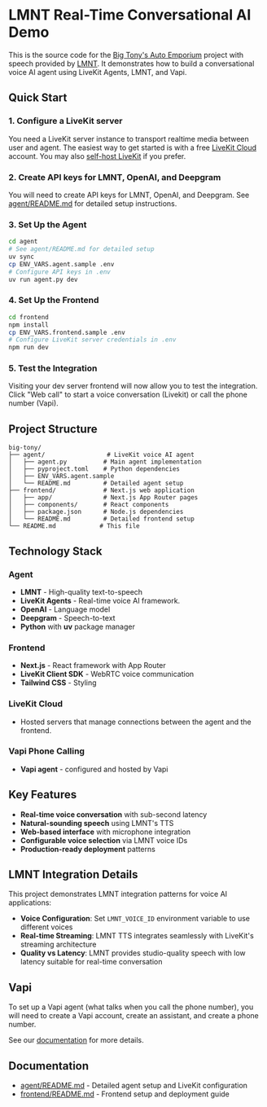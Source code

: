 # LMNT Real-Time Conversational AI Demo

This is the source code for the [Big Tony's Auto Emporium](https://lmnt-car-dealer-demo.vercel.app/) project with speech provided by [LMNT](https://lmnt.com/). It demonstrates how to build a conversational voice AI agent using LiveKit Agents, LMNT, and Vapi.

## Quick Start

### 1. Configure a LiveKit server

You need a LiveKit server instance to transport realtime media between user and agent. The easiest way to get started is with a free [LiveKit Cloud](https://cloud.livekit.io/) account. You may also [self-host LiveKit](https://docs.livekit.io/home/self-hosting/local/) if you prefer.

### 2. Create API keys for LMNT, OpenAI, and Deepgram

You will need to create API keys for LMNT, OpenAI, and Deepgram. See [agent/README.md](agent/README.md) for detailed setup instructions.

### 3. Set Up the Agent

```bash
cd agent
# See agent/README.md for detailed setup
uv sync
cp ENV_VARS.agent.sample .env
# Configure API keys in .env
uv run agent.py dev
```

### 4. Set Up the Frontend

```bash
cd frontend
npm install
cp ENV_VARS.frontend.sample .env
# Configure LiveKit server credentials in .env
npm run dev
```

### 5. Test the Integration

Visiting your dev server frontend will now allow you to test the integration. Click "Web call" to start a voice conversation (Livekit) or call the phone number (Vapi).

## Project Structure

```
big-tony/
├── agent/                 # LiveKit voice AI agent
│   ├── agent.py          # Main agent implementation
│   ├── pyproject.toml    # Python dependencies
│   ├── ENV_VARS.agent.sample
│   └── README.md         # Detailed agent setup
├── frontend/             # Next.js web application
│   ├── app/              # Next.js App Router pages
│   ├── components/       # React components
│   ├── package.json      # Node.js dependencies
│   └── README.md         # Detailed frontend setup
└── README.md            # This file
```

## Technology Stack

### Agent
- **LMNT** - High-quality text-to-speech
- **LiveKit Agents** - Real-time voice AI framework.
- **OpenAI** - Language model
- **Deepgram** - Speech-to-text
- **Python** with **uv** package manager

### Frontend
- **Next.js** - React framework with App Router
- **LiveKit Client SDK** - WebRTC voice communication
- **Tailwind CSS** - Styling

### LiveKit Cloud
- Hosted servers that manage connections between the agent and the frontend.

### Vapi Phone Calling
- **Vapi agent** - configured and hosted by Vapi

## Key Features

- **Real-time voice conversation** with sub-second latency
- **Natural-sounding speech** using LMNT's TTS
- **Web-based interface** with microphone integration
- **Configurable voice selection** via LMNT voice IDs
- **Production-ready deployment** patterns

## LMNT Integration Details

This project demonstrates LMNT integration patterns for voice AI applications:

- **Voice Configuration**: Set `LMNT_VOICE_ID` environment variable to use different voices
- **Real-time Streaming**: LMNT TTS integrates seamlessly with LiveKit's streaming architecture
- **Quality vs Latency**: LMNT provides studio-quality speech with low latency suitable for real-time conversation

## Vapi

To set up a Vapi agent (what talks when you call the phone number), you will need to create a Vapi account, create an assistant, and create a phone number.

See our [documentation](https://docs.lmnt.com/integrations/vapi/introduction#getting-started) for more details.


## Documentation

- [agent/README.md](agent/README.md) - Detailed agent setup and LiveKit configuration
- [frontend/README.md](frontend/README.md) - Frontend setup and deployment guide
